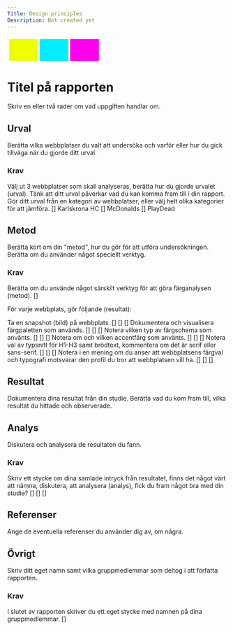```yaml
---
Title: Design principles
Description: Not created yet
---
```


<table style="border-spacing: 4px; border-collapse: separate">
<tr>
<td style="height: 50px; width: 50px; background-color: #ef0">
<td style="height: 50px; width: 50px; background-color: #0ef">
<td style="height: 50px; width: 50px; background-color: #f0e">
</tr>
</table>

Titel på rapporten
=======================

Skriv en eller två rader om vad uppgiften handlar om.

Urval
-----------------------

Berätta vilka webbplatser du valt att undersöka och varför eller hur du gick tillväga när du gjorde ditt urval.

### Krav

Välj ut 3 webbplatser som skall analyseras, berätta hur du gjorde urvalet (urval). Tänk att ditt urval påverkar vad du kan komma fram till i din rapport. Gör ditt urval från en kategori av webbplatser, eller välj helt olika kategorier för att jämföra.
[] Karlskrona HC
[] McDonalds
[] PlayDead

Metod
-----------------------

Berätta kort om din "metod", hur du gör för att utföra undersökningen. Berätta om du använder något speciellt verktyg.

### Krav

Berätta om du använde något särskilt verktyg för att göra färganalysen (metod). []

För varje webbplats, gör följande (resultat):

Ta en snapshot (bild) på webbplats. [] [] []
Dokumentera och visualisera färgpaletten som används. [] [] []
Notera vilken typ av färgschema som använts. [] [] []
Notera om och vilken accentfärg som använts. [] [] []
Notera val av typsnitt för H1-H3 samt brödtext, kommentera om det är serif eller sans-serif. [] [] []
Notera i en mening om du anser att webbplatsens färgval och typografi motsvarar den profil du tror att webbplatsen vill ha. [] [] []

Resultat
-----------------------

Dokumentera dina resultat från din studie. Berätta vad du kom fram till, vilka resultat du hittade och observerade.

Analys
-----------------------

Diskutera och analysera de resultaten du fann.

### Krav

Skriv ett stycke om dina samlade intryck från resultatet, finns det något värt att nämna, diskutera, att analysera (analys), fick du fram något bra med din studie? [] [] []

Referenser
-----------------------

Ange de eventuella referenser du använder dig av, om några.

Övrigt
-----------------------

Skriv ditt eget namn samt vilka gruppmedlemmar som deltog i att författa rapporten.

### Krav

I slutet av rapporten skriver du ett eget stycke med namnen på dina gruppmedlemmar. []